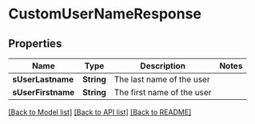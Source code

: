 # CustomUserNameResponse

## Properties
Name | Type | Description | Notes
------------ | ------------- | ------------- | -------------
**sUserLastname** | **String** | The last name of the user | 
**sUserFirstname** | **String** | The first name of the user | 

[[Back to Model list]](../README.md#documentation-for-models) [[Back to API list]](../README.md#documentation-for-api-endpoints) [[Back to README]](../README.md)



